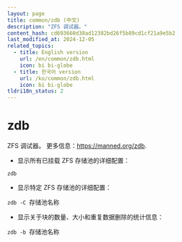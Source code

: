 ```yaml
---
layout: page
title: common/zdb (中文)
description: "ZFS 调试器。"
content_hash: cd693660d38ad12382bd26f5b89cd1cf21a9e5b2
last_modified_at: 2024-12-05
related_topics:
  - title: English version
    url: /en/common/zdb.html
    icon: bi bi-globe
  - title: 한국어 version
    url: /ko/common/zdb.html
    icon: bi bi-globe
tldri18n_status: 2
---
```

# zdb

ZFS 调试器。
更多信息：<https://manned.org/zdb>.

- 显示所有已挂载 ZFS 存储池的详细配置：

`zdb`

- 显示特定 ZFS 存储池的详细配置：

`zdb -C `<span class="tldr-var badge badge-pill bg-dark-lm bg-white-dm text-white-lm text-dark-dm font-weight-bold">存储池名称</span>

- 显示关于块的数量、大小和重复数据删除的统计信息：

`zdb -b `<span class="tldr-var badge badge-pill bg-dark-lm bg-white-dm text-white-lm text-dark-dm font-weight-bold">存储池名称</span>
